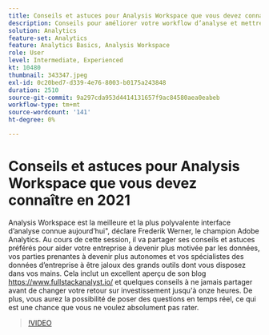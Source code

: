 ```yaml
---
title: Conseils et astuces pour Analysis Workspace que vous devez connaître en 2021
description: Conseils pour améliorer votre workflow d’analyse et mettre en évidence les innovations récentes dans Adobe Analytics
solution: Analytics
feature-set: Analytics
feature: Analytics Basics, Analysis Workspace
role: User
level: Intermediate, Experienced
kt: 10480
thumbnail: 343347.jpeg
exl-id: 0c20bed7-d339-4e76-8003-b0175a243848
duration: 2510
source-git-commit: 9a297cda953d4414131657f9ac84580aea0eabeb
workflow-type: tm+mt
source-wordcount: '141'
ht-degree: 0%

---
```


# Conseils et astuces pour Analysis Workspace que vous devez connaître en 2021

Analysis Workspace est la meilleure et la plus polyvalente interface d’analyse connue aujourd’hui&quot;, déclare Frederik Werner, le champion Adobe Analytics. Au cours de cette session, il va partager ses conseils et astuces préférés pour aider votre entreprise à devenir plus motivée par les données, vos parties prenantes à devenir plus autonomes et vos spécialistes des données d’entreprise à être jaloux des grands outils dont vous disposez dans vos mains. Cela inclut un excellent aperçu de son blog https://www.fullstackanalyst.io/ et quelques conseils à ne jamais partager avant de changer votre retour sur investissement jusqu&#39;à onze heures. De plus, vous aurez la possibilité de poser des questions en temps réel, ce qui est une chance que vous ne voulez absolument pas rater.

>[!VIDEO](https://video.tv.adobe.com/v/343347/?quality=12&learn=on)
